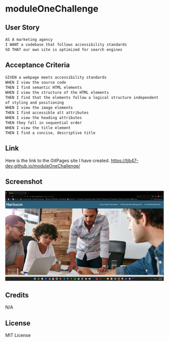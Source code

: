 # moduleOneChallenge


## User Story

    AS A marketing agency
    I WANT a codebase that follows accessibility standards
    SO THAT our own site is optimized for search engines



## Acceptance Criteria

    GIVEN a webpage meets accessibility standards
    WHEN I view the source code
    THEN I find semantic HTML elements
    WHEN I view the structure of the HTML elements
    THEN I find that the elements follow a logical structure independent of styling and positioning
    WHEN I view the image elements
    THEN I find accessible alt attributes
    WHEN I view the heading attributes
    THEN they fall in sequential order
    WHEN I view the title element
    THEN I find a concise, descriptive title


## Link

Here is the link to the GitPages site I have created.
https://tjb47-dev.github.io/moduleOneChallenge/

## Screenshot

![Screenshot of Horiseon Webpage.](https://raw.githubusercontent.com/tjb47-dev/moduleOneChallenge/main/assets/images/horiseon.png)

## Credits

N/A

## License

MIT License